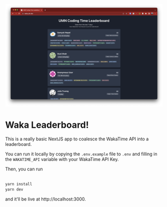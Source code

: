 [![Preview of WakaYok](public/ogimage.png)](https://waka.yok.dev)

# Waka Leaderboard!
This is a really basic NextJS app to coalesce the WakaTime API into a leaderboard. 

You can run it locally by copying the `.env.example` file to `.env` and filling in the `WAKATIME_API` variable with your WakaTime API Key.

Then, you can run
```bash

yarn install
yarn dev

```

and it'll be live at http://localhost:3000.
